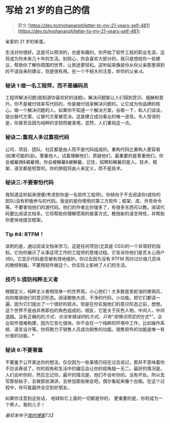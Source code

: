 # 写给 21 岁的自己的信

> 原文:[https://dev.to/mohanarpit/letter-to-my-21-years-self-481](https://dev.to/mohanarpit/letter-to-my-21-years-self-481)

亲爱的 21 岁的笨蛋，

生活对你很好。这是可以预测的，也是有趣的。你开始了软件工程的职业生涯。这将成为你未来几十年的生活。别担心，你会喜欢大部分的。我只是想给你一些建议，帮助你了解你周围的世界，让旅途更轻松。这听起来像是你从你父亲那里得到的不请自来的建议，但是很有用。在一个不相关的注意，听你的父亲:d。

### 秘诀 1:做一名工程师，而不是编码员

工程师解决问题(我知道你喜欢好的谜题)。解决问题能让人们得到赏识、报酬和晋升。你不是被付钱来写代码的，你是被付钱来解决问题的。让它成为你品牌的核心。做一个解决问题的人。如果你不知道一个解决方案，谷歌一下，和人们谈谈，提出替代方案，让替代方案被否决。这是建立成功事业的唯一途径。令人惊讶的是，你甚至会因为纯粹的坚韧而被录用。显然，人们重视这一点。

### 秘诀二:重视人多过重视代码

公司、项目、团队、社区都是由人而不是代码组成的。重构代码比重构人更容易(如果可能的话)。尊重他人，试着理解他们，质疑他们，最重要的是尊重他们。你会被雇佣&被雇佣，你会被解雇&被解雇。记住，招聘和解雇的是人。技术、框架、语言都是短暂的。你的旅程将由人来定义，而不是技术。

### 秘诀三:不要害怕代码

我知道这听起来很傻(考虑到你是一名软件工程师)。你倾向于不去阅读你(或你的团队)没有积极参与的代码。我说的是你使用的第三方软件；框架、库、外壳命令等。不要害怕他们的源代码。他们的作者比你强多了，有很多东西可以教。阅读代码要比阅读文档多。它将帮助你理解惯用的做事方式，教授新的语言特性，并帮助你更快地提交框架。

### Tip #4: RTFM！

讽刺的是，通过阅读文档来学习。这是任何项目(尤其是 OSS)的一个非常好的指标。它向你展示了从事这项工作的工程师的思维过程。它告诉你他们是否关心用户(你)。它显示代码是否被有效地维护。你过去因为没有 RTFM 而炒过价值几百块的微控制器。不要用软件做这个。你实际上影响了人们的生活。

### 技巧 5:提防纯粹主义者

根据定义，纯粹主义者相信单一的世界观。小心他们！大多数是卖蛇油的推销员，向你推销他们的意识形态。阅读鲍勃大叔，干净的代码，小功能。把它们都读一遍，因为它们提出了一个很好的观点。但是在你实施他们的意识形态之前，想想。这个世界不是由非黑即白的角色组成的。相反，它是关于灰色人物，中间人，中间道路。没有正确的的*方式，也没有错误的*的*方式。只有“视情况而定的*方式*”。企业软件很难构建，因为它变化很快。你不会在一个纯粹的环境中工作，比如操作系统、语言设计等。你将致力于销售人员成功销售的功能。销售软件的功能是唯一有价值的功能。*

### 秘诀 6:不要害羞

不要羞于公开表达你的想法。仅仅因为一些事情已经在过去说过，那并不意味着你不应该再说了。你的视角和生活中的偏见会让你的视角独一无二。最好的情况是，人们会听你的，然后忘记你。最坏的情况是，他们不会听你的。没有坏处。所以去写那些帖子，去做那些演讲，去参加那些聚会吧。偶尔看起来像个白痴。在这个过程中，你可能最终会交到好朋友。

如果你注意到这些话，
地球和它上面的一切都是你的，
更重要的是，你将成为一个男人，我的儿子！

*最初发布于[我的博客](https://blog.arpitmohan.com/Letter-to-my-21year-self)T3】*
